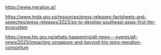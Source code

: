 https://www.meralion.ai/

https://www.imda.gov.sg/resources/press-releases-factsheets-and-speeches/press-releases/2023/sg-to-develop-southeast-asias-first-llm-ecosystem

https://www.htx.gov.sg/whats-happening/all-news---events/all-news/2025/impacting-singapore-and-beyond-htx-joins-meralion-consortium